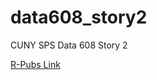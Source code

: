 # data608_story2
CUNY SPS Data 608 Story 2 


[R-Pubs Link](http://rpubs.com/sleepysloth12/1149506)
